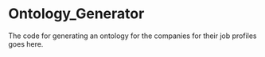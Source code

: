 # Ontology_Generator
The code for generating an ontology for the companies for their job profiles goes here. 
